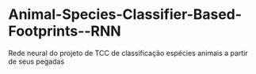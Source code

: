 # Animal-Species-Classifier-Based-Footprints--RNN
Rede neural do projeto de TCC de classificação espécies animais a partir de seus pegadas
